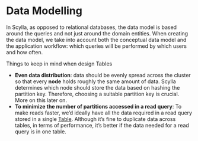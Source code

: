 # Data Modelling

In Scylla, as opposed to relational databases, the data model is based around the queries and not just around the domain entities. When creating the data model, we take into account both the conceptual data model and the application workflow: which queries will be performed by which users and how often.

Things to keep in mind when design Tables

* **Even data distribution**: data should be evenly spread across the cluster so that every **node** holds roughly the same amount of data. Scylla determines which node should store the data based on hashing the partition key. Therefore, choosing a suitable partition key is crucial. More on this later on.
* **To minimize the number of partitions accessed in a read query**: To make reads faster, we’d ideally have all the data required in a read query stored in a single [Table](https://university.scylladb.com/courses/scylla-essentials-overview/lessons/data-modeling/topic/table-and-basic-concepts/). Although it’s fine to duplicate data across tables, in terms of performance, it’s better if the data needed for a read query is in one table.

